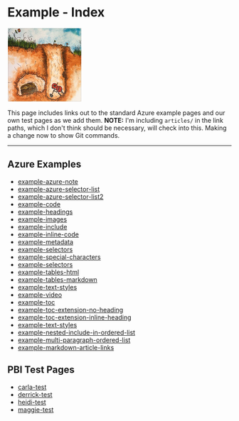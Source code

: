 <properties 
        pageTitle="Example Page Index" 
        description="Provides links to example pages." 
        services="powerbi" 
        documentationCenter="" 
        authors="mgblythe" />

# Example - Index #

![luck](./media/example-index/luck.png)

This page includes links out to the standard Azure example pages and our own test pages as we add them. **NOTE:** I'm including `articles/` in the link paths, which I don't think should be necessary, will check into this. Making a change now to show Git commands.

---

## Azure Examples ##

- [example-azure-note](articles/example-azure-note.md)
- [example-azure-selector-list](articles/example-azure-selector-list.md)
- [example-azure-selector-list2](articles/example-azure-selector-list2.md)
- [example-code](articles/example-code.md)
- [example-headings](articles/example-headings.md)
- [example-images](articles/example-images.md)
- [example-include](articles/example-include.md)
- [example-inline-code](articles/example-inline-code.md)
- [example-metadata](articles/example-metadata.md)
- [example-selectors](articles/example-selectors.md)
- [example-special-characters](articles/example-special-characters.md)
- [example-selectors](articles/example-selectors.md)
- [example-tables-html ](articles/example-tables-html.md)
- [example-tables-markdown](articles/example-tables-markdown.md)
- [example-text-styles](articles/example-text-styles.md)
- [example-video](articles/example-video.md)
- [example-toc](articles/example-toc.md)
- [example-toc-extension-no-heading](articles/example-toc-extension-no-heading.md)
- [example-toc-extension-inline-heading](articles/example-toc-extension-inline-heading.md)
- [example-text-styles](articles/example-text-styles.md)
- [example-nested-include-in-ordered-list](articles/example-nested-include-in-ordered-list.md)
- [example-multi-paragraph-ordered-list](articles/example-multi-paragraph-ordered-list.md)
- [example-markdown-article-links](articles/example-markdown-article-links.md)


## PBI Test Pages ##

- [carla-test](articles/carla-test.md)
- [derrick-test](articles/derrick-test.md)
- [heidi-test](articles/heidi-test.md)
- [maggie-test](articles/maggie-test.md)
